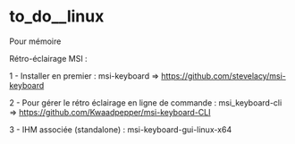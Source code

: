 # to_do__linux
Pour mémoire

Rétro-éclairage MSI :

1 - Installer en premier :
msi-keyboard => https://github.com/stevelacy/msi-keyboard

2 - Pour gérer le rétro éclairage en ligne de commande :
msi_keyboard-cli => https://github.com/Kwaadpepper/msi-keyboard-CLI

3 - IHM associée (standalone) :
msi-keyboard-gui-linux-x64
